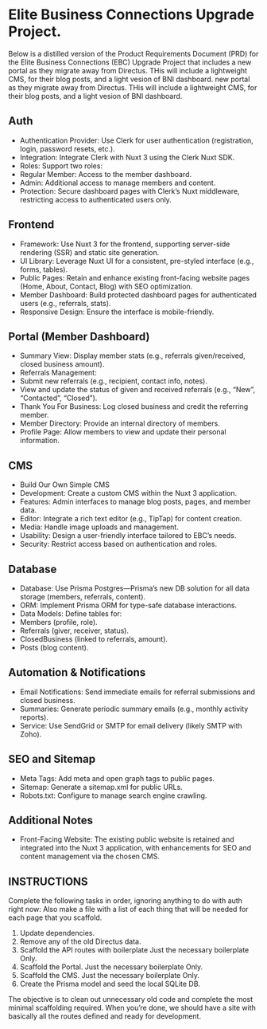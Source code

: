 # Elite Business Connections Upgrade Project.

Below is a distilled version of the Product Requirements Document (PRD) for the Elite Business Connections (EBC) Upgrade Project that includes a new portal as they migrate away from Directus. THis will include a lightweight CMS, for their blog posts, and a light vesion of BNI dashboard.
new portal as they migrate away from Directus. THis will include a lightweight CMS, for their blog posts, and a light vesion of BNI dashboard.

## Auth

- Authentication Provider: Use Clerk for user authentication (registration, login, password resets, etc.).
- Integration: Integrate Clerk with Nuxt 3 using the Clerk Nuxt SDK.
- Roles: Support two roles:
- Regular Member: Access to the member dashboard.
- Admin: Additional access to manage members and content.
- Protection: Secure dashboard pages with Clerk’s Nuxt middleware, restricting access to authenticated users only.

## Frontend

- Framework: Use Nuxt 3 for the frontend, supporting server-side rendering (SSR) and static site generation.
- UI Library: Leverage Nuxt UI for a consistent, pre-styled interface (e.g., forms, tables).
- Public Pages: Retain and enhance existing front-facing website pages (Home, About, Contact, Blog) with SEO optimization.
- Member Dashboard: Build protected dashboard pages for authenticated users (e.g., referrals, stats).
- Responsive Design: Ensure the interface is mobile-friendly.

## Portal (Member Dashboard)

- Summary View: Display member stats (e.g., referrals given/received, closed business amount).
- Referrals Management:
- Submit new referrals (e.g., recipient, contact info, notes).
- View and update the status of given and received referrals (e.g., “New”, “Contacted”, “Closed”).
- Thank You For Business: Log closed business and credit the referring member.
- Member Directory: Provide an internal directory of members.
- Profile Page: Allow members to view and update their personal information.

## CMS

- Build Our Own Simple CMS
- Development: Create a custom CMS within the Nuxt 3 application.
- Features: Admin interfaces to manage blog posts, pages, and member data.
- Editor: Integrate a rich text editor (e.g., TipTap) for content creation.
- Media: Handle image uploads and management.
- Usability: Design a user-friendly interface tailored to EBC’s needs.
- Security: Restrict access based on authentication and roles.

## Database

- Database: Use Prisma Postgres—Prisma’s new DB solution for all data storage (members, referrals, content).
- ORM: Implement Prisma ORM for type-safe database interactions.
- Data Models: Define tables for:
- Members (profile, role).
- Referrals (giver, receiver, status).
- ClosedBusiness (linked to referrals, amount).
- Posts (blog content).

## Automation & Notifications

- Email Notifications: Send immediate emails for referral submissions and closed business.
- Summaries: Generate periodic summary emails (e.g., monthly activity reports).
- Service: Use SendGrid or SMTP for email delivery (likely SMTP with Zoho).

## SEO and Sitemap

- Meta Tags: Add meta and open graph tags to public pages.
- Sitemap: Generate a sitemap.xml for public URLs.
- Robots.txt: Configure to manage search engine crawling.

## Additional Notes

- Front-Facing Website: The existing public website is retained and integrated into the Nuxt 3 application, with enhancements for SEO and content management via the chosen CMS.

## INSTRUCTIONS

Complete the following tasks in order, ignoring anything to do with auth right now:
Also make a file with a list of each thing that will be needed for each page that you scaffold.

1. Update dependencies.
2. Remove any of the old Directus data.
3. Scaffold the API routes with boilerplate Just the necessary boilerplate Only.
4. Scaffold the Portal. Just the necessary boilerplate Only.
5. Scaffold the CMS. Just the necessary boilerplate Only.
6. Create the Prisma model and seed the local SQLite DB.

The objective is to clean out unnecessary old code and complete the most minimal scaffolding required. When you’re done, we should have a site with basically all the routes defined and ready for development.
